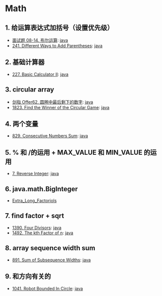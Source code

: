 # Math

## 1. 给运算表达式加括号（设置优先级）

- [面试题 08-14. 布尔运算](https://leetcode-cn.com/problems/boolean-evaluation-lcci/):
  [java](/力扣/面试题08-14_布尔运算.java)
- [241. Different Ways to Add Parentheses](https://leetcode.com/problems/different-ways-to-add-parentheses/):
  [java](/solution_java/0241_Different_Ways_to_Add_Parentheses.java)

## 2. 基础计算器

- [227. Basic Calculator II](https://leetcode.com/problems/basic-calculator-ii/):
  [java](/solution_java/0227_Basic_Calculator_II.md)

## 3. circular array

- [剑指 Offer62. 圆圈中最后剩下的数字](https://leetcode-cn.com/problems/yuan-quan-zhong-zui-hou-sheng-xia-de-shu-zi-lcof/):
  [java](/力扣/剑指Offer62_圆圈中最后剩下的数字.md)
- [1823. Find the Winner of the Circular Game](https://leetcode.com/problems/find-the-winner-of-the-circular-game/):
  [java](/solution_java/1823_Find_the_Winner_of_the_Circular_Game.md)

## 4. 两个变量

- [829. Consecutive Numbers Sum](https://leetcode.com/problems/consecutive-numbers-sum/):
  [java](/solution_java/0829_Consecutive_Numbers_Sum.md)

## 5. % 和 /的运用 + MAX_VALUE 和 MIN_VALUE 的运用

- [7. Reverse Integer](https://leetcode.com/problems/reverse-integer/):
  [java](/solution_java/0007_Reverse_Integer.md)

## 6. java.math.BigInteger

- [Extra_Long_Factoriols](/solution_java/Extra_Long_Factoriols.md)

## 7. find factor + sqrt

- [1390. Four Divisors](https://leetcode.com/problems/four-divisors/):
  [java](/solution_java/1390_Four_Divisors.md)
- [1492. The kth Factor of n](https://leetcode.com/problems/the-kth-factor-of-n/):
  [java](/solution_java/1492_The_kth_Factor_of_n.md)

## 8. array sequence width sum

- [891. Sum of Subsequence Widths](https://leetcode.com/problems/sum-of-subsequence-widths/):
  [java](/solution_java/0891_Sum_of_Subsequence_Widths.md)

## 9. 和方向有关的

- [1041. Robot Bounded In Circle](https://leetcode.com/problems/robot-bounded-in-circle/):
  [java](/solution_java/1041_Robot_Bounded_In_Circle.md)
